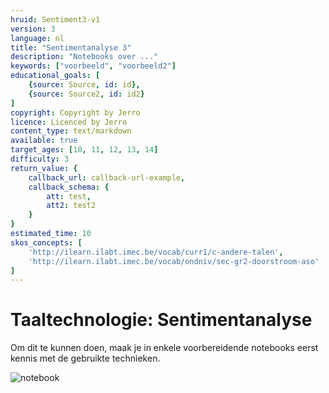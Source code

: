 ```yaml
---
hruid: Sentiment3-v1
version: 3
language: nl
title: "Sentimentanalyse 3"
description: "Notebooks over ..."
keywords: ["voorbeeld", "voorbeeld2"]
educational_goals: [
    {source: Source, id: id}, 
    {source: Source2, id: id2}
]
copyright: Copyright by Jerro
licence: Licenced by Jerro
content_type: text/markdown
available: true
target_ages: [10, 11, 12, 13, 14]
difficulty: 3
return_value: {
    callback_url: callback-url-example,
    callback_schema: {
        att: test,
        att2: test2
    }
}
estimated_time: 10
skos_concepts: [
    'http://ilearn.ilabt.imec.be/vocab/curr1/c-andere-talen', 
    'http://ilearn.ilabt.imec.be/vocab/ondniv/sec-gr2-doorstroom-aso'
]
---
```


# Taaltechnologie: Sentimentanalyse 
Om dit te kunnen doen, maak je in enkele voorbereidende notebooks eerst kennis met de gebruikte technieken.

![notebook](@learning-object/MSentiment3-v1/nl/3)

